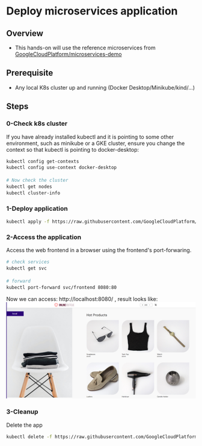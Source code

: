 # Deploy microservices application

## Overview

- This hands-on will use the reference microservices from [GoogleCloudPlatform/microservices-demo](https://github.com/GoogleCloudPlatform/microservices-demo)

## Prerequisite

- Any local K8s cluster up and running (Docker Desktop/Minikube/kind/...)

## Steps

### 0-Check k8s cluster

If you have already installed kubectl and it is pointing to some other environment, such as minikube or a GKE cluster, ensure you change the context so that kubectl is pointing to docker-desktop:

```bash
kubectl config get-contexts
kubectl config use-context docker-desktop

# Now check the cluster
kubectl get nodes
kubectl cluster-info
```

### 1-Deploy application

```bash
kubectl apply -f https://raw.githubusercontent.com/GoogleCloudPlatform/microservices-demo/main/release/kubernetes-manifests.yaml
```

### 2-Access the application

Access the web frontend in a browser using the frontend's port-forwaring.

```bash
# check services
kubectl get svc

# forward
kubectl port-forward svc/frontend 8080:80
```

Now we can access: http://localhost:8080/ , result looks like:
![frontend-page](./assets/frontend-page.png)

### 3-Cleanup

Delete the app

```bash
kubectl delete -f https://raw.githubusercontent.com/GoogleCloudPlatform/microservices-demo/main/release/kubernetes-manifests.yaml
```
